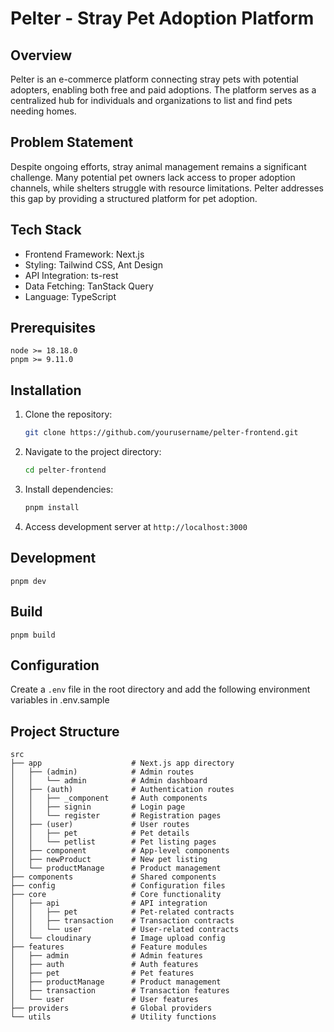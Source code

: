 # Pelter - Stray Pet Adoption Platform
## Overview
Pelter is an e-commerce platform connecting stray pets with potential adopters, enabling both free and paid adoptions. The platform serves as a centralized hub for individuals and organizations to list and find pets needing homes.

## Problem Statement
Despite ongoing efforts, stray animal management remains a significant challenge. Many potential pet owners lack access to proper adoption channels, while shelters struggle with resource limitations. Pelter addresses this gap by providing a structured platform for pet adoption.

## Tech Stack
- Frontend Framework: Next.js
- Styling: Tailwind CSS, Ant Design
- API Integration: ts-rest
- Data Fetching: TanStack Query
- Language: TypeScript

## Prerequisites
```
node >= 18.18.0
pnpm >= 9.11.0
```

## Installation
1. Clone the repository:
   ```sh
   git clone https://github.com/yourusername/pelter-frontend.git
   ```
2. Navigate to the project directory:
   ```sh
   cd pelter-frontend
   ```
3. Install dependencies:
   ```sh
   pnpm install
   ```
4. Access development server at `http://localhost:3000`

## Development
```
pnpm dev
```

## Build
```
pnpm build
```

## Configuration
Create a `.env` file in the root directory and add the following environment variables in .env.sample


## Project Structure
```
src
├── app                    # Next.js app directory
│   ├── (admin)            # Admin routes
│   │   └── admin          # Admin dashboard
│   ├── (auth)             # Authentication routes
│   │   ├── _component     # Auth components
│   │   ├── signin         # Login page
│   │   └── register       # Registration pages
│   ├── (user)             # User routes
│   │   ├── pet            # Pet details
│   │   └── petlist        # Pet listing pages
│   ├── component          # App-level components
│   ├── newProduct         # New pet listing
│   └── productManage      # Product management
├── components             # Shared components
├── config                 # Configuration files
├── core                   # Core functionality
│   ├── api                # API integration
│   │   ├── pet            # Pet-related contracts
│   │   ├── transaction    # Transaction contracts
│   │   └── user           # User-related contracts
│   └── cloudinary         # Image upload config
├── features               # Feature modules
│   ├── admin              # Admin features
│   ├── auth               # Auth features
│   ├── pet                # Pet features
│   ├── productManage      # Product management
│   ├── transaction        # Transaction features
│   └── user               # User features
├── providers              # Global providers
└── utils                  # Utility functions
```

